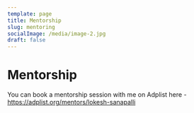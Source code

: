 ```yaml
---
template: page
title: Mentorship
slug: mentoring
socialImage: /media/image-2.jpg
draft: false
---
```

# Mentorship

You can book a mentorship session with me on Adplist here - <https://adplist.org/mentors/lokesh-sanapalli>